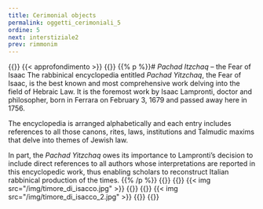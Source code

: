 ```yaml
---
title: Cerimonial objects
permalink: oggetti_cerimoniali_5
ordine: 5
next: interstiziale2
prev: rimmonim
---
```

{{<row class="approfondimento">}}
{{< approfondimento >}}
{{<column1>}}
{{% p %}}# *Pachad Itzchaq* – the Fear of Isaac
The rabbinical encyclopedia entitled *Pachad Yitzchaq*, the Fear of Isaac, is the best known and most comprehensive work delving into the field of Hebraic Law.
It is the foremost work by Isaac Lampronti, doctor and philosopher, born in Ferrara on February 3, 1679 and passed away here in 1756.

The encyclopedia is arranged alphabetically and each entry includes references to all those canons, rites, laws, institutions and Talmudic maxims that delve
into themes of Jewish law.

In part, the *Pachad Yitzchaq* owes its importance to Lampronti’s decision to include direct references to all authors whose interpretations are reported in this
encyclopedic work, thus enabling scholars to reconstruct Italian rabbinical production of the times.
{{% /p %}}
{{</column1>}}
{{<column>}}
{{< img src="/img/timore_di_isacco.jpg" >}}
{{</column>}}
{{<column>}}
{{< img src="/img/timore_di_isacco_2.jpg" >}}
{{</column>}}
{{</row>}}